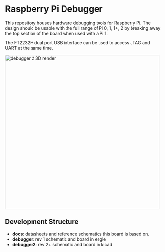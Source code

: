 Raspberry Pi Debugger
=====================

This repository houses hardware debugging tools for Raspberry Pi. The design should be usable with the full range of Pi 0, 1, 1+, 2 by breaking away the top section of the board when used with a Pi 1.

The FT2232H dual port USB interface can be used to access JTAG and UART at the same time.

<img width="500px" src="https://cloud.githubusercontent.com/assets/2886013/12742518/7efa645e-c954-11e5-9edf-bd98a8319516.png" alt="debugger 2 3D render"></img>

## Development Structure

* **docs**: datasheets and reference schematics this board is based on.
* **debugger**: rev 1 schematic and board in eagle
* **debugger2**: rev 2+ schematic and board in kicad
